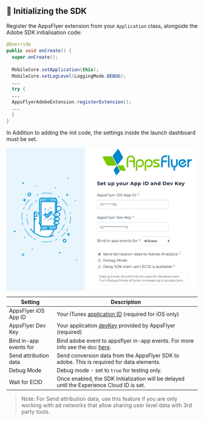## <a id="init-sdk"> 🚀 Initializing the SDK
    
Register the AppsFlyer extension from your `Application` class, alongside the Adobe SDK initialisation code: 
```java
@Override  
public void onCreate() {  
  super.onCreate();  
  
  MobileCore.setApplication(this);  
  MobileCore.setLogLevel(LoggingMode.DEBUG);  
  ...
  try {
  ...
  AppsFlyerAdobeExtension.registerExtension();
  ...
  }
}
```

In Addition to adding the init code, the settings inside the launch dashboard must be set.

<img src="./gitresources/LaunchAFInitNew.png" width="550" >

| Setting  | Description   |
| -------- | ------------- |
| AppsFlyer iOS App ID      | Your iTunes [application ID](https://support.appsflyer.com/hc/en-us/articles/207377436-Adding-a-new-app#available-in-the-app-store-google-play-store-windows-phone-store)  (required for iOS only)  |
| AppsFlyer Dev Key   | Your application [devKey](https://support.appsflyer.com/hc/en-us/articles/211719806-Global-app-settings-#sdk-dev-key) provided by AppsFlyer (required)  |
| Bind in-app events for    | Bind adobe event to appsflyer in-app events. For more info see the doc [here](/docs/Guides.md#events). |
| Send attribution data    | Send conversion data from the AppsFlyer SDK to adobe. This is required for data elements. |
| Debug Mode    | Debug mode - set to `true` for testing only.  |
| Wait for ECID   | Once enabled, the SDK Initialization will be delayed until the Experience Cloud ID is set.  |

> Note: For Send attribution data, use this feature if you are only working with ad networks that allow sharing user level data with 3rd party tools.
